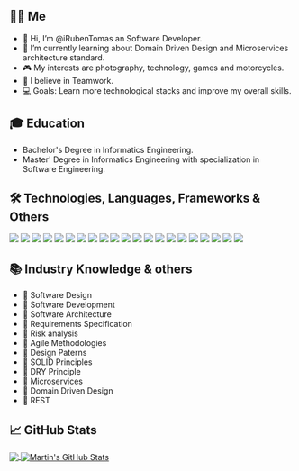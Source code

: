## 👨‍🦱 Me
- 👋 Hi, I’m @iRubenTomas an Software Developer.
- 🌱 I’m currently learning about Domain Driven Design and Microservices architecture standard.
- 🎮 My interests are photography, technology, games and motorcycles.
- 📌 I believe in Teamwork.
- 💻 Goals: Learn more technological stacks and improve my overall skills.



## 🎓 Education
- Bachelor's Degree in Informatics Engineering.
- Master' Degree in Informatics Engineering with specialization in Software Engineering.



## 🛠 Technologies, Languages, Frameworks & Others

![](https://img.shields.io/badge/Windows-informational?style=flat&logo=windows&logoColor=white&color=413839)
![](https://img.shields.io/badge/MAC-informational?style=flat&logo=MAC&logoColor=white&color=413839)
![](https://img.shields.io/badge/Linux-informational?style=flat&logo=linux&logoColor=white&color=413839)
![](https://img.shields.io/badge/IntelliJ_IDEA-informational?style=flat&logo=intellij-idea&logoColor=white&color=413839)
![](https://img.shields.io/badge/Visual_Studio_2019-informational?style=flat&logo=visual-studio&logoColor=white&color=413839)
![](https://img.shields.io/badge/Visual_Code-informational?style=flat&logo=visual-studio-code&logoColor=white&color=413839)
![](https://img.shields.io/badge/Java-informational?style=flat&logo=java&logoColor=white&color=413839)
![](https://img.shields.io/badge/C%23-informational?style=flat&logo=c&logoColor=white&color=413839)
![](https://img.shields.io/badge/C-informational?style=flat&logo=c&logoColor=white&color=413839)
![](https://img.shields.io/badge/C++-informational?style=flat&logo=c&logoColor=white&color=413839)
![](https://img.shields.io/badge/Python-informational?style=flat&logo=python&logoColor=white&color=413839)
![](https://img.shields.io/badge/.NET-informational?style=flat&logo=ASP.NET&logoColor=white&color=413839)
![](https://img.shields.io/badge/Spring_Boot-informational?style=flat&logo=spring&logoColor=white&color=413839)
![](https://img.shields.io/badge/WCF-informational?style=flat&logo=microsoft&logoColor=white&color=413839)
![](https://img.shields.io/badge/React_Native-informational?style=flat&logo=react&logoColor=white&color=413839)
![](https://img.shields.io/badge/PostgreSQL-informational?style=flat&logo=postgresql&logoColor=white&color=413839)
![](https://img.shields.io/badge/MySQL-informational?style=flat&logo=mysql&logoColor=white&color=413839)
![](https://img.shields.io/badge/MongoDB-informational?style=flat&logo=mongodb&logoColor=white&color=413839)
![](https://img.shields.io/badge/Docker-informational?style=flat&logo=docker&logoColor=white&color=413839)
![](https://img.shields.io/badge/Amazon_AWS-informational?style=flat&logo=amazon&logoColor=white&color=413839)
![](https://img.shields.io/badge/Graphql-informational?style=flat&logo=graphql&logoColor=white&color=413839)

## 📚 Industry Knowledge & others
- 📄 Software Design 
- 📄 Software Development 
- 📄 Software Architecture 
- 📄 Requirements Specification 
- 📄 Risk analysis   
- 📄 Agile Methodologies
- 📄 Design Paterns
- 📄 SOLID Principles
- 📄 DRY Principle  
- 📄 Microservices 
- 📄 Domain Driven Design 
- 📄 REST 



## &#x1f4c8; GitHub Stats

<a href="https://github.com/iRubenTomas">
  <img align="center" src="https://github-readme-stats.vercel.app/api/top-langs/?username=iRubenTomas&hide=java,html,tex&title_color=ffffff&text_color=c9cacc&icon_color=2bbc8a&bg_color=1d1f21&langs_count=3" />
</a>

<a href="https://github.com/iRubenTomas/iRubenTomas">
  <img align="center" src="https://github-readme-stats.vercel.app/api?username=iRubenTomas&show_icons=true&line_height=27&count_private=true&title_color=ffffff&text_color=c9cacc&icon_color=2bbc8a&bg_color=1d1f21" alt="Martin's GitHub Stats" />
</a>

